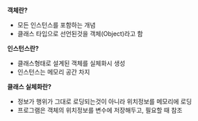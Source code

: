 
**객체란?**
- 모든 인스턴스를 포함하는 개념
- 클래스 타입으로 선언된것을 객체(Object)라고 함

**인스턴스란?**
- 클래스형태로 설계된 객체를 실체화시 생성
- 인스턴스는 메모리 공간 차지

**클래스 실체화란?**
- 정보가 행위가 그대로 로딩되는것이 아니라 위치정보를 메모리에 로딩
- 프로그램은 객체의 위치정보를 변수에 저장해두고, 필요할 때 참조

